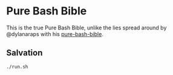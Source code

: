 # Pure Bash Bible

This is the true Pure Bash Bible, unlike the lies spread around by @dylanaraps with his [pure-bash-bible](https://github.com/dylanaraps/pure-bash-bible).

## Salvation

```
./run.sh
```
